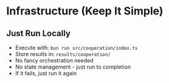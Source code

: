 # Infrastructure (Keep It Simple)

## Just Run Locally
- Execute with: `bun run src/cooperation/index.ts`
- Store results in: `results/cooperation/`
- No fancy orchestration needed
- No state management - just run to completion
- If it fails, just run it again

